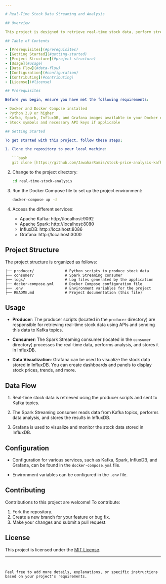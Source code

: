 ```yaml
---

# Real-Time Stock Data Streaming and Analysis

## Overview

This project is designed to retrieve real-time stock data, perform streaming data analysis using Apache Kafka and Apache Spark, store data in InfluxDB, and visualize the data with Grafana. It aims to provide insights into the stock market and allow users to monitor stock prices effectively.  General information regarding the stock is also retrieved and stored onto a Postrgesql database.

## Table of Contents

- [Prerequisites](#prerequisites)
- [Getting Started](#getting-started)
- [Project Structure](#project-structure)
- [Usage](#usage)
- [Data Flow](#data-flow)
- [Configuration](#configuration)
- [Contributing](#contributing)
- [License](#license)

## Prerequisites

Before you begin, ensure you have met the following requirements:

- Docker and Docker Compose installed
- Python 3.8 or higher
- Kafka, Spark, InfluxDB, and Grafana images available in your Docker environment
- Stock symbols and necessary API keys if applicable

## Getting Started

To get started with this project, follow these steps:

1. Clone the repository to your local machine:

   ```bash
   git clone [https://github.com/JawaharRamis/stock-price-analysis-kafka-spark-influxdb-grafana.git]
   ```

2. Change to the project directory:

   ```bash
   cd real-time-stock-analysis
   ```

3. Run the Docker Compose file to set up the project environment:

   ```bash
   docker-compose up -d
   ```

4. Access the different services:

   - Apache Kafka: http://localhost:9092
   - Apache Spark: http://localhost:8080
   - InfluxDB: http://localhost:8086
   - Grafana: http://localhost:3000

## Project Structure

The project structure is organized as follows:

```
├── producer/              # Python scripts to produce stock data
├── consumer/              # Spark Streaming consumer
├── logs/                  # Log files generated by the application
├── docker-compose.yml     # Docker Compose configuration file
├── .env                   # Environment variables for the project
├── README.md              # Project documentation (this file)
```

## Usage

- **Producer**: The producer scripts (located in the `producer` directory) are responsible for retrieving real-time stock data using APIs and sending this data to Kafka topics.

- **Consumer**: The Spark Streaming consumer (located in the `consumer` directory) processes the real-time data, performs analysis, and stores it in InfluxDB.

- **Data Visualization**: Grafana can be used to visualize the stock data stored in InfluxDB. You can create dashboards and panels to display stock prices, trends, and more.

## Data Flow

1. Real-time stock data is retrieved using the producer scripts and sent to Kafka topics.

2. The Spark Streaming consumer reads data from Kafka topics, performs data analysis, and stores the results in InfluxDB.

3. Grafana is used to visualize and monitor the stock data stored in InfluxDB.

## Configuration

- Configuration for various services, such as Kafka, Spark, InfluxDB, and Grafana, can be found in the `docker-compose.yml` file.

- Environment variables can be configured in the `.env` file.

## Contributing

Contributions to this project are welcome! To contribute:

1. Fork the repository.
2. Create a new branch for your feature or bug fix.
3. Make your changes and submit a pull request.

## License

This project is licensed under the [MIT License](LICENSE).

---
```


Feel free to add more details, explanations, or specific instructions based on your project's requirements.
